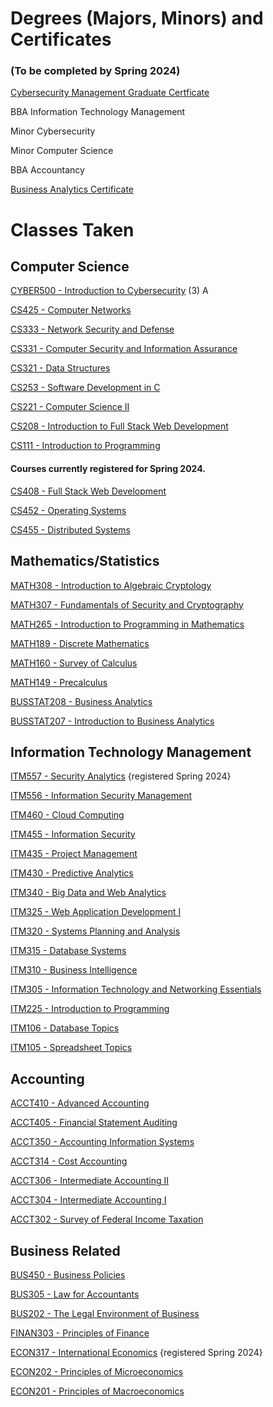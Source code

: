 # Degrees (Majors, Minors) and Certificates
### (To be completed by Spring 2024)

[Cybersecurity Management Graduate Certficate](https://www.boisestate.edu/cobe-itscm/graduate-certificate-in-cybersecurity-management/)

BBA Information Technology Management

Minor Cybersecurity

Minor Computer Science

BBA Accountancy

[Business Analytics Certificate](https://www.boisestate.edu/cobe-itscm/certificate-in-business-analytics/)


# Classes Taken

## Computer Science

[CYBER500 - Introduction to Cybersecurity](https://www.boisestate.edu/graduatecatalog/#/courses/BJWmBSA8w?bcCurrent=CYBER500) (3) A

[CS425 - Computer Networks](https://www.boisestate.edu/registrar-catalog/#/courses/S1i_f8I98?bcCurrent=CS425) 

[CS333 - Network Security and Defense](https://www.boisestate.edu/registrar-catalog/#/courses/SJ77QIUcI?bcCurrent=CS333)

[CS331 - Computer Security and Information Assurance](https://www.boisestate.edu/registrar-catalog/#/courses/rym7mLIcI?bc=true&bcCurrent=CS331)

[CS321 - Data Structures](https://www.boisestate.edu/registrar-catalog/#/courses/SJ0xQ8I98?bcCurrent=CS321)

[CS253 - Software Development in C](https://www.boisestate.edu/registrar-catalog/#/courses/r1NfG8IcU?bcCurrent=CS253)

[CS221 - Computer Science II](https://www.boisestate.edu/registrar-catalog/#/courses/SygWSzII98?bcCurrent=CS221)

[CS208 - Introduction to Full Stack Web Development](https://www.boisestate.edu/registrar-catalog/#/courses/Hk9gqpkej?&bcCurrent=CS208)

[CS111 - Introduction to Programming](https://www.boisestate.edu/registrar-catalog/#/courses/SJHvXLL9I?bcCurrent=CS111)


#### Courses currently registered for Spring 2024.

[CS408 - Full Stack Web Development](https://www.boisestate.edu/registrar-catalog/#/courses/B1pZ7LL9I?bcCurrent=CS408)

[CS452 - Operating Systems](https://www.boisestate.edu/registrar-catalog/#/courses/r1GvJLI58?bcCurrent=CS452)

[CS455 - Distributed Systems](https://www.boisestate.edu/registrar-catalog/#/courses/HyWBM8IcL?&bcCurrent=CS455)


## Mathematics/Statistics

[MATH308 - Introduction to Algebraic Cryptology](https://www.boisestate.edu/registrar-catalog/#/courses/BklN6-UU9L?bcCurrent=MATH308)

[MATH307 - Fundamentals of Security and Cryptography](https://www.boisestate.edu/registrar-catalog/#/courses/HkleaWLUqI?bcCurrent=MATH307)

[MATH265 - Introduction to Programming in Mathematics](https://www.boisestate.edu/registrar-catalog/#/courses/rkxDNUU5I?true&bcCurrent=MATH265)

[MATH189 - Discrete Mathematics](https://www.boisestate.edu/registrar-catalog/#/courses/Skgqe78L5I?bcCurrent=MATH189)

[MATH160 - Survey of Calculus](https://www.boisestate.edu/registrar-catalog/#/courses/SyYGeUU98?bcCurrent=MATH160)

[MATH149 - Precalculus](https://www.boisestate.edu/registrar-catalog/#/courses/HyIR7L8c8?bcCurrent=MATH149)

[BUSSTAT208 - Business Analytics](https://www.boisestate.edu/registrar-catalog/#/courses/BylBiyLUqU?bcCurrent=BUSSTAT208)

[BUSSTAT207 - Introduction to Business Analytics](https://www.boisestate.edu/registrar-catalog/#/courses/ByZBjyLUc8?bcCurrent=BUSSTAT207)


## Information Technology Management

[ITM557 - Security Analytics](https://www.boisestate.edu/graduatecatalog/#/courses/SJuYCGYLv?bcCurrent=ITM557) {registered Spring 2024}

[ITM556 - Information Security Management](https://www.boisestate.edu/graduatecatalog/#/courses/rypJhGYUw?bcCurrent=ITM556)

[ITM460 - Cloud Computing](https://www.boisestate.edu/registrar-catalog/#/courses/rk8UN8I98?bcCurrent=ITM460)

[ITM455 - Information Security](https://www.boisestate.edu/registrar-catalog/#/courses/HJuobL89L?bcCurrent=ITM455)

[ITM435 - Project Management](https://www.boisestate.edu/registrar-catalog/#/courses/H1llp-889U?&bcCurrent=SCM435)

[ITM430 - Predictive Analytics](https://www.boisestate.edu/registrar-catalog/#/courses/BJeUsX8LqU?bcCurrent=ITM430)

[ITM340 - Big Data and Web Analytics](https://www.boisestate.edu/registrar-catalog/#/courses/BybIVLI5L?&bcCurrent=ITM340)

[ITM325 - Web Application Development I](https://www.boisestate.edu/registrar-catalog/#/courses/Sy4oW8I5U?bcCurrent=ITM325)

[ITM320 - Systems Planning and Analysis](https://www.boisestate.edu/registrar-catalog/#/courses/HJrjy8U5I?bcCurrent=ITM320)

[ITM315 - Database Systems](https://www.boisestate.edu/registrar-catalog/#/courses/BklZokL85U?bcCurrent=ITM315)

[ITM310 - Business Intelligence](https://www.boisestate.edu/registrar-catalog/#/courses/ryxskLU5U?bcCurrent=ITM310)

[ITM305 - Information Technology and Networking Essentials](https://www.boisestate.edu/registrar-catalog/#/courses/S12DfLU9L?&bcCurrent=ITM305)

[ITM225 - Introduction to Programming](https://www.boisestate.edu/registrar-catalog/#/courses/rymez885U?bcCurrent=ITM225)

[ITM106 - Database Topics](https://www.boisestate.edu/registrar-catalog/#/courses/rJeWjJ8IcI?bc=true&bcCurrent=ITM106)

[ITM105 - Spreadsheet Topics](https://www.boisestate.edu/registrar-catalog/#/courses/BJZj1UL5L?bcCurrent=ITM105)


## Accounting

[ACCT410 - Advanced Accounting](https://www.boisestate.edu/registrar-catalog/#/courses/Ske3wk8U5I?bcCurrent=ACCT410)

[ACCT405 - Financial Statement Auditing](https://www.boisestate.edu/registrar-catalog/#/courses/rJxhDJLU5U?bcCurrent=ACCT405)

[ACCT350 - Accounting Information Systems](https://www.boisestate.edu/registrar-catalog/#/courses/BJexu18UcU?bcCurrent=ACCT350)

[ACCT314 - Cost Accounting](https://www.boisestate.edu/registrar-catalog/#/courses/BkZ3PJU85U?bcCurrent=ACCT314)

[ACCT306 - Intermediate Accounting II](https://www.boisestate.edu/registrar-catalog/#/courses/Sk2vJILq8?bcCurrent=ACCT306)

[ACCT304 - Intermediate Accounting I](https://www.boisestate.edu/registrar-catalog/#/courses/B12PJIUcL?&bcCurrent=ACCT304)

[ACCT302 - Survey of Federal Income Taxation](https://www.boisestate.edu/registrar-catalog/#/courses/Hyb3DyIUqU?bcCurrent=ACCT302)


## Business Related

[BUS450 - Business Policies](https://www.boisestate.edu/registrar-catalog/#/courses/HkgisJULcI?bcCurrent=BUS450)

[BUS305 - Law for Accountants](https://www.boisestate.edu/registrar-catalog/#/courses/BJsiyUUc8?bcCurrent=BUS305)

[BUS202 - The Legal Environment of Business](https://www.boisestate.edu/registrar-catalog/#/courses/SksikLUcI?bcCurrent=BUS202)

[FINAN303 - Principles of Finance](https://www.boisestate.edu/registrar-catalog/#/courses/SkeQayIU9L?bcCurrent=FINAN303)

[ECON317 - International Economics](https://www.boisestate.edu/registrar-catalog/#/courses/B1-lnJLI5I?&bcCurrent=ECON317) {registered Spring 2024}

[ECON202 - Principles of Microeconomics](https://www.boisestate.edu/registrar-catalog/#/courses/H1gh1L8qU?&bcCurrent=ECON202)

[ECON201 - Principles of Macroeconomics](https://www.boisestate.edu/registrar-catalog/#/courses/BJlhy88cI?bcCurrent=ECON201)
